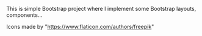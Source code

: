 This is simple Bootstrap project where I implement some Bootstrap layouts, components...

Icons made by "https://www.flaticon.com/authors/freepik"
